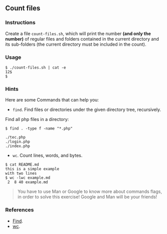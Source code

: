 ## Count files

### Instructions

Create a file `count-files.sh`, which will print the number **(and only the number)** of regular files and folders contained in the current directory and its sub-folders (the current directory must be included in the count).

### Usage

```console
$ ./count-files.sh | cat -e
12$
$
```

### Hints

Here are some Commands that can help you:

- `find`. Find files or directories under the given directory tree, recursively.

Find all php files in a directory:

```console
$ find . -type f -name "*.php"

./tec.php
./login.php
./index.php
```

- `wc`. Count lines, words, and bytes.

```console
$ cat README.md
this is a simple example
with two lines
$ wc -lwc example.md
 2  8 40 example.md
```

> You have to use Man or Google to know more about commands flags, in order to solve this exercise!
> Google and Man will be your friends!

### References

- [Find](https://manned.org/find).
- [wc](https://www.gnu.org/software/coreutils/wc).
